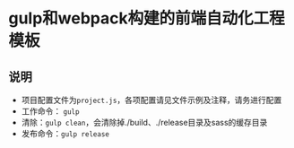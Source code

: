 # gulp和webpack构建的前端自动化工程模板 #

## 说明
* 项目配置文件为`project.js`，各项配置请见文件示例及注释，请务进行配置
* 工作命令： `gulp`
* 清除：`gulp clean`，会清除掉./build、./release目录及sass的缓存目录
* 发布命令：`gulp release`
